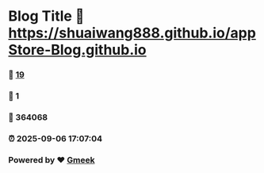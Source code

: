 # Blog Title :link: https://shuaiwang888.github.io/appStore-Blog.github.io 
### :page_facing_up: [19](https://shuaiwang888.github.io/appStore-Blog.github.io/tag.html) 
### :speech_balloon: 1 
### :hibiscus: 364068 
### :alarm_clock: 2025-09-06 17:07:04 
### Powered by :heart: [Gmeek](https://github.com/Meekdai/Gmeek)
